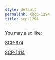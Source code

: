 ```yaml
---
style: default
permalink: Xscp-1294
title: scp-1294
---
```

You may also like:

[SCP-974](http://scp-wiki.net/scp-974)

[SCP-1414](http://scp-wiki.net/scp-1414)
